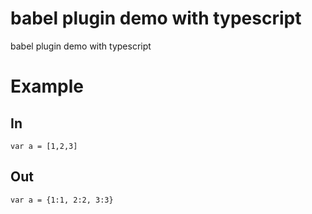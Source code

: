 # babel plugin demo with typescript

babel plugin demo with typescript

# Example

## In

```
var a = [1,2,3]
```

## Out

```
var a = {1:1, 2:2, 3:3}
```

